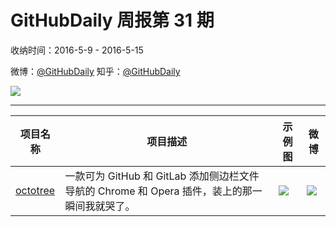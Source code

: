 # GitHubDaily 周报第 31 期

收纳时间：2016-5-9 - 2016-5-15

微博：[@GitHubDaily](https://weibo.com/GitHubDaily)
知乎：[@GitHubDaily](https://www.zhihu.com/people/githubdaily)

![](https://raw.githubusercontent.com/GitHubDaily/GitHubDaily/master/assets/weixin.png)

---

项目名称 | 项目描述 | 示例图 | 微博
--- | --- | --- | ---
[octotree](status.github_url) | 一款可为 GitHub 和 GitLab 添加侧边栏文件导航的 Chrome 和 Opera 插件，装上的那一瞬间我就哭了。 | ![](http://ww3.sinaimg.cn/large/006fiYtfjw1f3v717thyjj31e00wrgwx.jpg) | [![](https://raw.githubusercontent.com/GitHubDaily/GitHubDaily/master/assets/sina_logo.png)](https://weibo.com/5722964389/DvwB9yX67)
